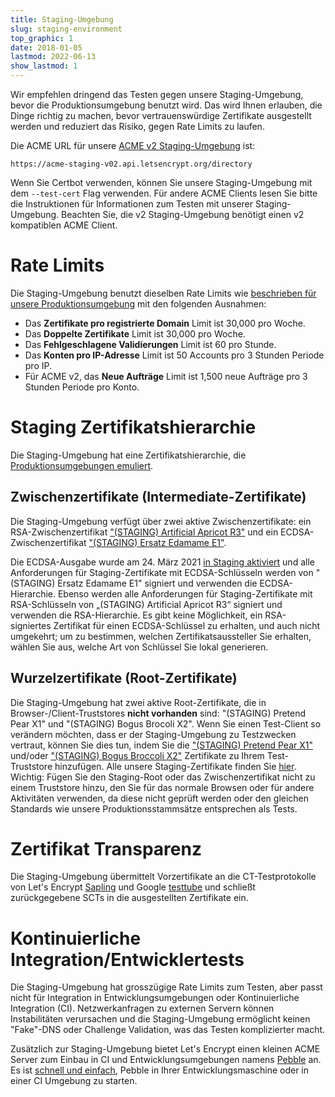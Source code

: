 ```yaml
---
title: Staging-Umgebung
slug: staging-environment
top_graphic: 1
date: 2018-01-05
lastmod: 2022-06-13
show_lastmod: 1
---
```



Wir empfehlen dringend das Testen gegen unsere Staging-Umgebung, bevor die Produktionsumgebung benutzt wird. Das wird Ihnen erlauben, die Dinge richtig zu machen, bevor vertrauenswürdige Zertifikate ausgestellt werden und reduziert das Risiko, gegen Rate Limits zu laufen.

Die ACME URL für unsere [ACME v2 Staging-Umgebung](https://community.letsencrypt.org/t/staging-endpoint-for-acme-v2/49605) ist:

`https://acme-staging-v02.api.letsencrypt.org/directory`

Wenn Sie Certbot verwenden, können Sie unsere Staging-Umgebung mit dem `--test-cert` Flag verwenden. Für andere ACME Clients lesen Sie bitte die Instruktionen für Informationen zum Testen mit unserer Staging-Umgebung. Beachten Sie, die v2 Staging-Umgebung benötigt einen v2 kompatiblen ACME Client.

# Rate Limits

Die Staging-Umgebung benutzt dieselben Rate Limits wie [beschrieben für unsere Produktionsumgebung](/docs/rate-limits) mit den folgenden Ausnahmen:

* Das **Zertifikate pro registrierte Domain** Limit ist 30,000 pro Woche.
* Das **Doppelte Zertifikate** Limit ist 30,000 pro Woche.
* Das **Fehlgeschlagene Validierungen** Limit ist 60 pro Stunde.
* Das **Konten pro IP-Adresse** Limit ist 50 Accounts pro 3 Stunden Periode pro IP.
* Für ACME v2, das **Neue Aufträge** Limit ist 1,500 neue Aufträge pro 3 Stunden Periode pro Konto.

# Staging Zertifikatshierarchie

Die Staging-Umgebung hat eine Zertifikatshierarchie, die [Produktionsumgebungen emuliert](/certificates).

## Zwischenzertifikate (Intermediate-Zertifikate)

Die Staging-Umgebung verfügt über zwei aktive Zwischenzertifikate: ein RSA-Zwischenzertifikat ["(STAGING) Artificial Apricot R3"](/certs/staging/letsencrypt-stg-int-r3.pem) und ein ECDSA-Zwischenzertifikat ["(STAGING) Ersatz Edamame E1"](/certs/staging/letsencrypt-stg-int-e1.pem).

Die ECDSA-Ausgabe wurde am 24. März 2021 [in Staging aktiviert](https://community.letsencrypt.org/t/ecdsa-issuance-available-in-staging-march-24/147839) und alle Anforderungen für Staging-Zertifikate mit ECDSA-Schlüsseln werden von "(STAGING) Ersatz Edamame E1" signiert und verwenden die ECDSA-Hierarchie. Ebenso werden alle Anforderungen für Staging-Zertifikate mit RSA-Schlüsseln von „(STAGING) Artificial Apricot R3“ signiert und verwenden die RSA-Hierarchie. Es gibt keine Möglichkeit, ein RSA-signiertes Zertifikat für einen ECDSA-Schlüssel zu erhalten, und auch nicht umgekehrt; um zu bestimmen, welchen Zertifikatsaussteller Sie erhalten, wählen Sie aus, welche Art von Schlüssel Sie lokal generieren.

## Wurzelzertifikate (Root-Zertifikate)

Die Staging-Umgebung hat zwei aktive Root-Zertifikate, die in Browser-/Client-Truststores **nicht vorhanden** sind: "(STAGING) Pretend Pear X1" und "(STAGING) Bogus Brocoli X2". Wenn Sie einen Test-Client so verändern möchten, dass er der Staging-Umgebung zu Testzwecken vertraut, können Sie dies tun, indem Sie die ["(STAGING) Pretend Pear X1"](/certs/staging/letsencrypt-stg-root-x1.pem) und/oder ["(STAGING) Bogus Broccoli X2"](/certs/staging/letsencrypt-stg-root-x2.pem) Zertifikate zu Ihrem Test-Truststore hinzufügen. Alle unsere Staging-Zertifikate finden Sie [hier](https://github.com/letsencrypt/website/tree/master/static/certs/staging).  Wichtig: Fügen Sie den Staging-Root oder das Zwischenzertifikat nicht zu einem Truststore hinzu, den Sie für das normale Browsen oder für andere Aktivitäten verwenden, da diese nicht geprüft werden oder den gleichen Standards wie unsere Produktionsstammsätze entsprechen als Tests.

# Zertifikat Transparenz

Die Staging-Umgebung übermittelt Vorzertifikate an die CT-Testprotokolle von Let's Encrypt [Sapling](/docs/ct-logs) und Google [testtube](http://www.certificate-transparency.org/known-logs#TOC-Test-Logs) und schließt zurückgegebene SCTs in die ausgestellten Zertifikate ein.

# Kontinuierliche Integration/Entwicklertests

Die Staging-Umgebung hat grosszügige Rate Limits zum Testen, aber passt nicht für Integration in Entwicklungsumgebungen oder Kontinuierliche Integration (CI). Netzwerkanfragen zu externen Servern können Instabilitäten verursachen und die Staging-Umgebung ermöglicht keinen "Fake"-DNS oder Challenge Validation, was das Testen komplizierter macht.

Zusätzlich zur Staging-Umgebung bietet Let's Encrypt einen kleinen ACME Server zum Einbau in CI und Entwicklungsumgebungen namens [Pebble](https://github.com/letsencrypt/pebble) an. Es ist [schnell und einfach](https://github.com/letsencrypt/pebble#docker), Pebble in Ihrer Entwicklungsmaschine oder in einer CI Umgebung zu starten.
